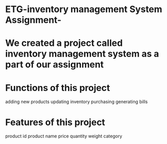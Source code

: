 # ETG-inventory management System Assignment-
# We created a project called inventory management system as a part of our assignment
 
# Functions of this project
adding new products
updating inventory
purchasing
generating bills

# Features of this project
product id
product name
price
quantity
weight
category
